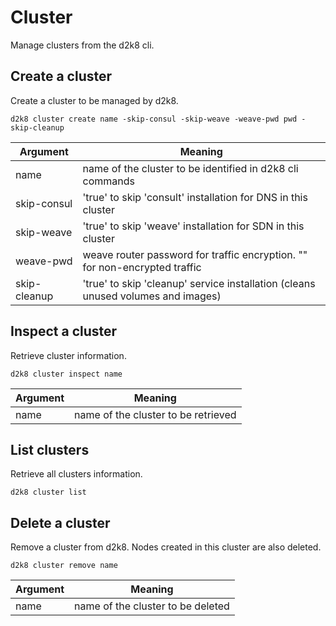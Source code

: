 # Cluster

Manage clusters from the d2k8 cli.


## Create a cluster

Create a cluster to be managed by d2k8.

`d2k8 cluster create name -skip-consul -skip-weave -weave-pwd pwd -skip-cleanup`

| Argument    | Meaning       |
| ----------- | ------------- |
| name        | name of the cluster to be identified in d2k8 cli commands |
| skip-consul | 'true' to skip 'consult' installation for DNS in this cluster |
| skip-weave  | 'true' to skip 'weave' installation for SDN in this cluster |
| weave-pwd   | weave router password for traffic encryption. "" for non-encrypted traffic |
| skip-cleanup | 'true' to skip 'cleanup' service installation (cleans unused volumes and images) |


## Inspect a cluster

Retrieve cluster information.

`d2k8 cluster inspect name`

| Argument    | Meaning       |
| ----------- | ------------- |
| name        | name of the cluster to be retrieved |


## List clusters

Retrieve all clusters information.

`d2k8 cluster list`


## Delete a cluster

Remove a cluster from d2k8. Nodes created in this cluster are also deleted.

`d2k8 cluster remove name`

| Argument    | Meaning       |
| ----------- | ------------- |
| name        | name of the cluster to be deleted |
